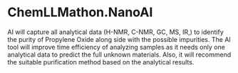 # ChemLLMathon.NanoAI
AI will capture all analytical data (H-NMR, C-NMR, GC, MS, IR,) to identify the purity of Propylene Oxide along side with the possible impurities. The AI tool will improve time efficiency of analyzing samples as it needs only one analytical data to predict the full unknown materials. Also, it will recommend the suitable purification method based on the analytical results.

